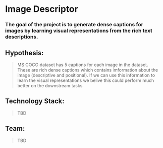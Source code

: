 # Image Descriptor

### The goal of the project is to generate dense captions for images by learning visual representations from the rich text descriptions.

## Hypothesis: 
> MS COCO dataset has 5 captions for each image in the dataset. These are rich dense captions which contains imformation about the image (descriptive and positional). If we can use this information to learn the visual representations we belive this could perform much better on the downstream tasks

## Technology Stack:
> TBD

## Team:
> TBD